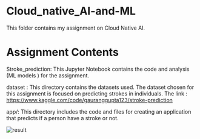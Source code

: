 # Cloud_native_AI-and-ML
This folder contains my assignment on Cloud Native AI. 

# Assignment Contents
Stroke_prediction: This Jupyter Notebook contains the code and analysis (ML models ) for the assignment.

dataset : This directory contains the datasets used. The dataset chosen for this assignment is focused on predicting strokes in individuals.
          The link : https://www.kaggle.com/code/gauranggupta123/stroke-prediction


app/: This directory includes the code and files for creating an application that predicts if a person have a stroke  or not.

![result](https://github.com/soukaina-sta/Cloud_native_AI-and-ML/assets/75736345/7cc8dc63-61ca-42c8-a71f-4de128680b89)



